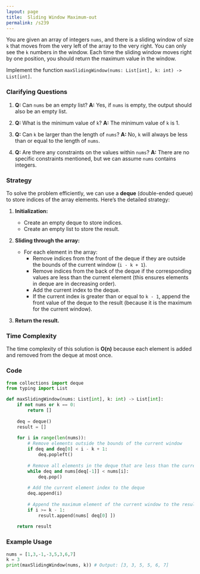 ```yaml
---
layout: page
title:  Sliding Window Maximum-out
permalink: /s239
---
```


You are given an array of integers `nums`, and there is a sliding window of size `k` that moves from the very left of the array to the very right. You can only see the `k` numbers in the window. Each time the sliding window moves right by one position, you should return the maximum value in the window.

Implement the function `maxSlidingWindow(nums: List[int], k: int) -> List[int]`.

### Clarifying Questions

1. **Q:** Can `nums` be an empty list?
   **A:** Yes, if `nums` is empty, the output should also be an empty list.

2. **Q:** What is the minimum value of `k`?
   **A:** The minimum value of `k` is 1.

3. **Q:** Can `k` be larger than the length of `nums`?
   **A:** No, `k` will always be less than or equal to the length of `nums`.

4. **Q:** Are there any constraints on the values within `nums`?
   **A:** There are no specific constraints mentioned, but we can assume `nums` contains integers.

### Strategy

To solve the problem efficiently, we can use a **deque** (double-ended queue) to store indices of the array elements. Here’s the detailed strategy:

1. **Initialization:**
   - Create an empty deque to store indices.
   - Create an empty list to store the result.
  
2. **Sliding through the array:**
   - For each element in the array:
     - Remove indices from the front of the deque if they are outside the bounds of the current window (`i - k + 1`).
     - Remove indices from the back of the deque if the corresponding values are less than the current element (this ensures elements in deque are in decreasing order).
     - Add the current index to the deque.
     - If the current index is greater than or equal to `k - 1`, append the front value of the deque to the result (because it is the maximum for the current window).

3. **Return the result.**

### Time Complexity

The time complexity of this solution is **O(n)** because each element is added and removed from the deque at most once.

### Code

```python
from collections import deque
from typing import List

def maxSlidingWindow(nums: List[int], k: int) -> List[int]:
    if not nums or k == 0:
        return []
    
    deq = deque()
    result = []
    
    for i in range(len(nums)):
        # Remove elements outside the bounds of the current window
        if deq and deq[0] < i - k + 1:
            deq.popleft()
        
        # Remove all elements in the deque that are less than the current element
        while deq and nums[deq[-1]] < nums[i]:
            deq.pop()
        
        # Add the current element index to the deque
        deq.append(i)
        
        # Append the maximum element of the current window to the result
        if i >= k - 1:
            result.append(nums[ deq[0] ])
    
    return result
```

### Example Usage

```python
nums = [1,3,-1,-3,5,3,6,7]
k = 3
print(maxSlidingWindow(nums, k)) # Output: [3, 3, 5, 5, 6, 7]
```